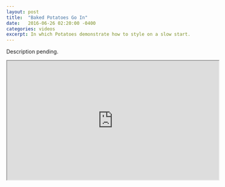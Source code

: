 ```yaml
---
layout: post
title:  "Baked Potatoes Go In"
date:   2016-06-26 02:20:00 -0400
categories: videos
excerpt: In which Potatoes demonstrate how to style on a slow start.
---
```


Description pending.
<div class="youtube">
<iframe width="560" height="315" src="https://www.youtube.com/embed/zCBv3n0pMS4" frameborder="1" allowfullscreen></iframe>
</div>